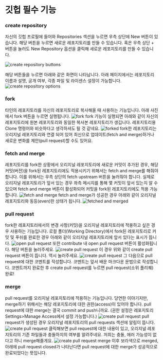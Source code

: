 # 깃헙 필수 기능

### create repository
자신의 깃헙 프로필에 들어와 Repositories 섹션을 누르면 우측 상단에 New 버튼이 있습니다. 해당 버튼을 누르면 새로운 레포지토리를 만들 수 있습니다. 혹은 우측 상단 + 버튼을 눌러도 New Repository 옵션을 클릭해 새로운 레포지토리를 만들 수 있습니다.

![create repository buttons](./contents/howtocreaterepo.png)

해당 버튼들을 누르면 아래와 같은 화면이 나타납니다. 아래 페이지에서는 레포지토리 이름과 설명, 공개 여부, 각종 파일 및 라이센스 설정이 가능합니다.
![create repository options](./contents/create-repo.png)

### fork
타인의 레포지토리를 자신의 레포지토리로 복사해올 때 사용하는 기능입니다. 아래 사진에서 fork 버튼을 누르면 실행됩니다.
![fork](./contents/fork.png)
fork 기능이 실행되면 아래와 같이 자신의 레포지토리에 원본 레포지토리와 동일한 복사본 레포지토리가 생깁니다. 레포지토리용 Clone 명령어와 비슷하다고 생각하셔도 될 것 같네요.
![forked](./contents/forked.png)
fork한 레포지토리는 오리지널 레포지토리와 연결 되어 있어 최신으로 업데이트(fetch and merge)하거나 새로운 변화를 제안(pull request)할 수도 있어요.

### fetch and merge
레포지토리를 fork한 상황에서 오리지널 레포지토리에 새로운 커밋이 추가된 경우, 해당 커밋(버전)을 fork된 레포지토리에도 적용시키기 위해서는 fetch and merge를 해줘야 합니다. 이를 위해서는 우측 상단의 fetch upstream 버튼을 눌러줘야 합니다. 실제로 오리지널 레포지토리가 앞서 있는 경우 좌측 메시지를 통해 몇 커밋이 앞서 있는지 알 수 있으며 fetch and merge 버튼이 활성화되어 커밋을 fork된 레포지토리에도 적용 가능합니다.
![fetch and merge](./contents/fetch-merge.png)
fetch and merge가 성공한 경우 아래와 같이 오리지널 레포지토리와 동등(even)한 상태가 됩니다.
![fetched and merged](./contents/fetched-merged.png)

### pull request
fork한 레포지토리에서의 변경 사항(커밋)을 오리지널 레포지토리에 적용하고 싶은 경우 사용하는 기능입니다. 로컬 폴더(Working Directory)에서 fork된 레포지토리로 커밋 및 푸쉬를 완료한 경우 아래와 같이 오리지널 레포지토리에 앞서 있다는 표시가 뜹니다. 
![open pull request](./contents/openpr.png)
또한 contribute 내 open pull request 버튼이 활성화됩니다. 해당 버튼을 눌러주세요.
![create pull request](./contents/createpr.png)
이 경우 위와 같이 create pull request 버튼이 뜹니다. 역시 눌러주세요. 
![create pull request](./contents/prcomment.png)
그 다음으로 pull request에 대한 코멘트를 작성합니다. 코멘트는 앞서 배운 마크다운 문법으로 작성합니다. 코멘트까지 완료한 후 create pull request를 누르면 pull request(소위 풀리퀘) 완료!

### merge
pull request를 오리지널 레포지토리에 적용하는 기능입니다. 당연한 이야기지만, merge하기 위해서는 해당 레포지토리에 대한 권한(access)이 있어야 합니다. pull request에 대한 merge는 결국 commit and push니까요. (권한 설정은 레포지토리 Settings>Manage Access에서 설정 가능합니다.)
![create pull request](./contents/checkpr.png)
pull request가 생성된 경우 오리지널 레포지토리의 pull requests 섹션에 알림이 뜹니다.
![create pull request](./contents/mergepr.png)
클릭해보면 pull request에 대한 내용이 있고, 오리지널 레포지토리의 기존 파일들과 충돌하지의 여부를 알려주네요. 저희는 충돌, 에러 가능성이 없다고 하니 merge해줄게요.
![create pull request](./contents/mergedpr.png)
merge 이후 보라색으로 merged, 아래에 pull request closed가 나타난다면 pull request에 대한 merge가 성공적으로 완료되었다는 뜻입니다.
